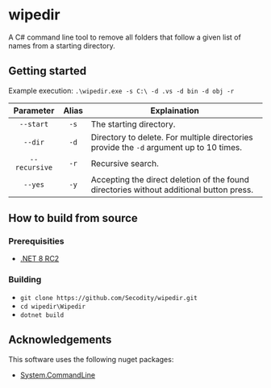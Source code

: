 # wipedir

A C# command line tool to remove all folders that follow a given list of names from a starting directory. 

## Getting started

Example execution: `.\wipedir.exe -s C:\ -d .vs -d bin -d obj -r`

| Parameter | Alias | Explaination |
|:---:|:---:|---|
|`--start`|`-s`| The starting directory.|
|`--dir`|`-d`|Directory to delete. For multiple directories provide the `-d` argument up to 10 times.|
|`--recursive`|`-r`|Recursive search.|
|`--yes`|`-y`|Accepting the direct deletion of the found directories without additional button press.|

## How to build from source

### Prerequisities
- [.NET 8 RC2](https://dotnet.microsoft.com/en-us/download/dotnet/8.0)

### Building

- `git clone https://github.com/Secodity/wipedir.git`
- `cd wipedir\Wipedir`
- `dotnet build`

## Acknowledgements

This software uses the following nuget packages: 
- [System.CommandLine](https://www.nuget.org/packages/System.CommandLine)